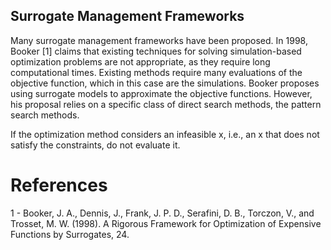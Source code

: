 ## Surrogate Management Frameworks

Many surrogate management frameworks have been proposed. In 1998, Booker [1]
claims that existing techniques for solving simulation-based optimization
problems are not appropriate, as they require long computational
times. Existing methods require many evaluations of the objective function,
which in this case are the simulations. Booker proposes using surrogate models
to approximate the objective functions.  However, his proposal relies on a
specific class of direct search methods, the pattern search methods.




If the optimization method considers an infeasible x, i.e., an x that does not
satisfy the constraints, do not evaluate it.




# References

1 - Booker, J. A., Dennis, J., Frank, J. P. D., Serafini, D. B., Torczon, V.,
and Trosset, M. W. (1998). A Rigorous Framework for Optimization of
Expensive Functions by Surrogates, 24.
